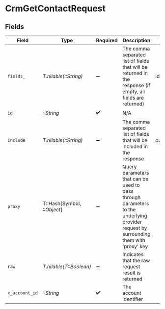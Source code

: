 # CrmGetContactRequest


## Fields

| Field                                                                                                                                                           | Type                                                                                                                                                            | Required                                                                                                                                                        | Description                                                                                                                                                     | Example                                                                                                                                                         |
| --------------------------------------------------------------------------------------------------------------------------------------------------------------- | --------------------------------------------------------------------------------------------------------------------------------------------------------------- | --------------------------------------------------------------------------------------------------------------------------------------------------------------- | --------------------------------------------------------------------------------------------------------------------------------------------------------------- | --------------------------------------------------------------------------------------------------------------------------------------------------------------- |
| `fields_`                                                                                                                                                       | *T.nilable(::String)*                                                                                                                                           | :heavy_minus_sign:                                                                                                                                              | The comma separated list of fields that will be returned in the response (if empty, all fields are returned)                                                    | id,remote_id,first_name,last_name,company_name,emails,phone_numbers,deal_ids,remote_deal_ids,account_ids,remote_account_ids,custom_fields,created_at,updated_at |
| `id`                                                                                                                                                            | *::String*                                                                                                                                                      | :heavy_check_mark:                                                                                                                                              | N/A                                                                                                                                                             |                                                                                                                                                                 |
| `include`                                                                                                                                                       | *T.nilable(::String)*                                                                                                                                           | :heavy_minus_sign:                                                                                                                                              | The comma separated list of fields that will be included in the response                                                                                        | custom_fields                                                                                                                                                   |
| `proxy`                                                                                                                                                         | T::Hash[Symbol, *::Object*]                                                                                                                                     | :heavy_minus_sign:                                                                                                                                              | Query parameters that can be used to pass through parameters to the underlying provider request by surrounding them with 'proxy' key                            |                                                                                                                                                                 |
| `raw`                                                                                                                                                           | *T.nilable(T::Boolean)*                                                                                                                                         | :heavy_minus_sign:                                                                                                                                              | Indicates that the raw request result is returned                                                                                                               |                                                                                                                                                                 |
| `x_account_id`                                                                                                                                                  | *::String*                                                                                                                                                      | :heavy_check_mark:                                                                                                                                              | The account identifier                                                                                                                                          |                                                                                                                                                                 |